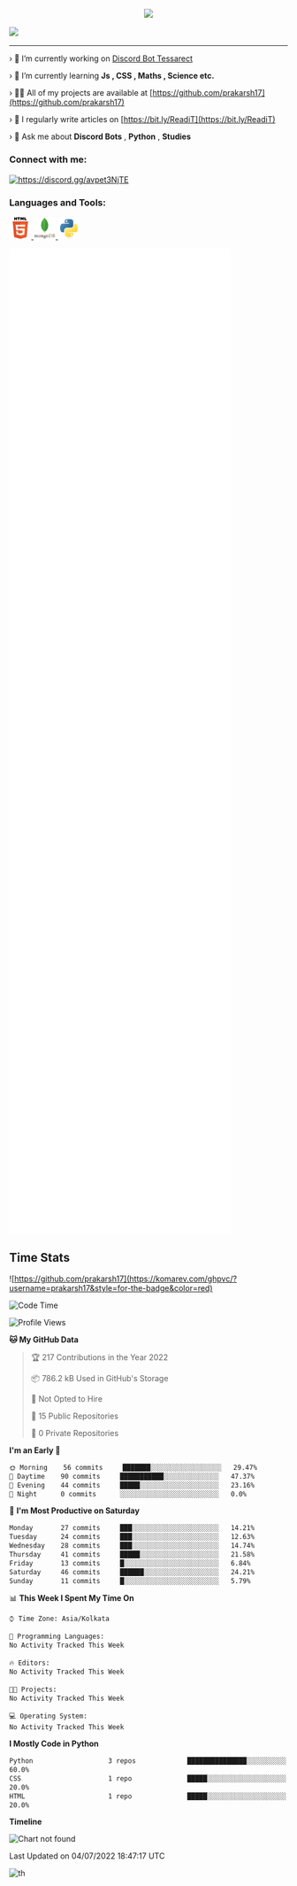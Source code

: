 <p align=center>
 <img src="https://capsule-render.vercel.app/api?&color=timeGradient&height=400&section=header&text=Hi%20I%20am%20Prakarsh17!&desc=A%20Passionate%20developer%20from%20India&fontSize=50&animation=twinkling&type=waving"></p>
<!--<h3 align="center">A passionate developer from India</h3>-->

<img src="https://github-readme-quotes.herokuapp.com/quote?theme=dark&layout=socrates&quoteCategory=programming">

***
› 🔭 I’m currently working on [Discord Bot Tessarect](https://tessarect-website.prakarsh17-coder.repl.co/)

› 🌱 I’m currently learning **Js , CSS , Maths , Science etc.**

› 👨‍💻 All of my projects are available at [https://github.com/prakarsh17](https://github.com/prakarsh17)

› 📝 I regularly write articles on [https://bit.ly/ReadiT](https://bit.ly/ReadiT)

› 💬 Ask me about **Discord Bots** , **Python** , **Studies**

<h3 align="left">Connect with me:</h3>
<p align="left">
<a href="https://discord.gg/https://discord.gg/avpet3NjTE" target="blank"><img align="center" src="https://raw.githubusercontent.com/rahuldkjain/github-profile-readme-generator/master/src/images/icons/Social/discord.svg" alt="https://discord.gg/avpet3NjTE" height="30" width="40" /></a>
</p>

<h3 align="left">Languages and Tools:</h3>
<p align="left"> <a href="https://www.w3.org/html/" target="_blank" rel="noreferrer"> <img src="https://raw.githubusercontent.com/devicons/devicon/master/icons/html5/html5-original-wordmark.svg" alt="html5" width="40" height="40"/> </a> <a href="https://www.mongodb.com/" target="_blank" rel="noreferrer"> <img src="https://raw.githubusercontent.com/devicons/devicon/master/icons/mongodb/mongodb-original-wordmark.svg" alt="mongodb" width="40" height="40"/> </a> <a href="https://www.python.org" target="_blank" rel="noreferrer"> <img src="https://raw.githubusercontent.com/devicons/devicon/master/icons/python/python-original.svg" alt="python" width="40" height="40"/> </a> </p>



<img align="center" src="/github-metrics.svg" alt="Metrics" width="400">    
<h2>Time Stats </h2>

![https://github.com/prakarsh17](https://komarev.com/ghpvc/?username=prakarsh17&style=for-the-badge&color=red)

 <!--START_SECTION:waka-->
![Code Time](http://img.shields.io/badge/Code%20Time-0%20secs-blue)

![Profile Views](http://img.shields.io/badge/Profile%20Views-5-blue)

**🐱 My GitHub Data** 

> 🏆 217 Contributions in the Year 2022
 > 
> 📦 786.2 kB Used in GitHub's Storage 
 > 
> 🚫 Not Opted to Hire
 > 
> 📜 15 Public Repositories 
 > 
> 🔑 0 Private Repositories  
 > 
**I'm an Early 🐤** 

```text
🌞 Morning    56 commits     ███████░░░░░░░░░░░░░░░░░░   29.47% 
🌆 Daytime    90 commits     ███████████░░░░░░░░░░░░░░   47.37% 
🌃 Evening    44 commits     █████░░░░░░░░░░░░░░░░░░░░   23.16% 
🌙 Night      0 commits      ░░░░░░░░░░░░░░░░░░░░░░░░░   0.0%

```
📅 **I'm Most Productive on Saturday** 

```text
Monday       27 commits     ███░░░░░░░░░░░░░░░░░░░░░░   14.21% 
Tuesday      24 commits     ███░░░░░░░░░░░░░░░░░░░░░░   12.63% 
Wednesday    28 commits     ███░░░░░░░░░░░░░░░░░░░░░░   14.74% 
Thursday     41 commits     █████░░░░░░░░░░░░░░░░░░░░   21.58% 
Friday       13 commits     █░░░░░░░░░░░░░░░░░░░░░░░░   6.84% 
Saturday     46 commits     ██████░░░░░░░░░░░░░░░░░░░   24.21% 
Sunday       11 commits     █░░░░░░░░░░░░░░░░░░░░░░░░   5.79%

```


📊 **This Week I Spent My Time On** 

```text
⌚︎ Time Zone: Asia/Kolkata

💬 Programming Languages: 
No Activity Tracked This Week

🔥 Editors: 
No Activity Tracked This Week

🐱‍💻 Projects: 
No Activity Tracked This Week

💻 Operating System: 
No Activity Tracked This Week

```

**I Mostly Code in Python** 

```text
Python                   3 repos             ███████████████░░░░░░░░░░   60.0% 
CSS                      1 repo              █████░░░░░░░░░░░░░░░░░░░░   20.0% 
HTML                     1 repo              █████░░░░░░░░░░░░░░░░░░░░   20.0%

```


**Timeline**

![Chart not found](https://raw.githubusercontent.com/prakarsh17/prakarsh17/main/charts/bar_graph.png) 


 Last Updated on 04/07/2022 18:47:17 UTC
<!--END_SECTION:waka-->

![th](https://capsule-render.vercel.app/api?type=rect&color=gradient&text=Thank%20For%20Your%20Time&fontAlign=30&fontSize=30&textBg=true)
